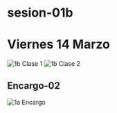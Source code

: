 # sesion-01b
# Viernes 14 Marzo
![1b Clase 1](https://github.com/user-attachments/assets/53a98d8a-a441-42ed-af3a-a78145b72917)
![1b Clase 2](https://github.com/user-attachments/assets/8decf447-c401-4956-ab1d-f18e26c796b3)


## Encargo-02
![1a Encargo](https://github.com/user-attachments/assets/1e0ebae3-5eae-4c3e-a58c-a03c19b17176)
